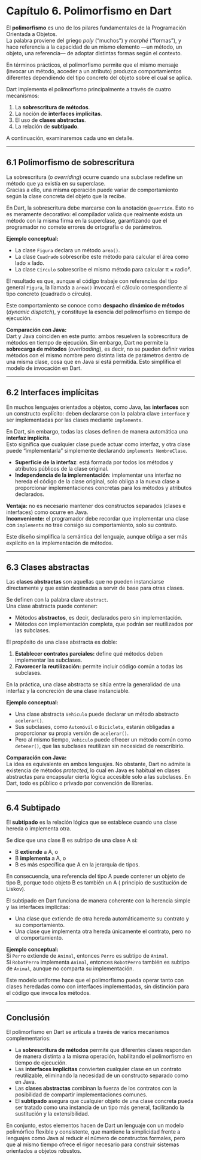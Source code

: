 # Capítulo 6. Polimorfismo en Dart

El **polimorfismo** es uno de los pilares fundamentales de la Programación Orientada a Objetos.  
La palabra proviene del griego *poly* (“muchos”) y *morphé* (“formas”), y hace referencia a la capacidad de un mismo
elemento —un método, un objeto, una referencia— de adoptar distintas formas según el contexto.

En términos prácticos, el polimorfismo permite que el mismo mensaje (invocar un método, acceder a un atributo) produzca
comportamientos diferentes dependiendo del tipo concreto del objeto sobre el cual se aplica.

Dart implementa el polimorfismo principalmente a través de cuatro mecanismos:

1. La **sobrescritura de métodos**.
2. La noción de **interfaces implícitas**.
3. El uso de **clases abstractas**.
4. La relación de **subtipado**.

A continuación, examinaremos cada uno en detalle.

---

## 6.1 Polimorfismo de sobrescritura

La sobrescritura (o *overriding*) ocurre cuando una subclase redefine un método que ya existía en su superclase.  
Gracias a ello, una misma operación puede variar de comportamiento según la clase concreta del objeto que la recibe.

En Dart, la sobrescritura debe marcarse con la anotación `@override`. Esto no es meramente decorativo: el compilador
valida que realmente exista un método con la misma firma en la superclase, garantizando que el programador no comete
errores de ortografía o de parámetros.

**Ejemplo conceptual:**

- La clase `Figura` declara un método `area()`.
- La clase `Cuadrado` sobrescribe este método para calcular el área como lado × lado.
- La clase `Círculo` sobrescribe el mismo método para calcular π × radio².

El resultado es que, aunque el código trabaje con referencias del tipo general `Figura`, la llamada a `area()` invocará
el cálculo correspondiente al tipo concreto (cuadrado o círculo).

Este comportamiento se conoce como **despacho dinámico de métodos** (*dynamic dispatch*), y constituye la esencia del
polimorfismo en tiempo de ejecución.

**Comparación con Java:**  
Dart y Java coinciden en este punto: ambos resuelven la sobrescritura de métodos en tiempo de ejecución. Sin embargo,
Dart no permite la **sobrecarga de métodos** (*overloading*), es decir, no se pueden definir varios métodos con el mismo
nombre pero distinta lista de parámetros dentro de una misma clase, cosa que en Java sí está permitida. Esto simplifica
el modelo de invocación en Dart.

---

## 6.2 Interfaces implícitas

En muchos lenguajes orientados a objetos, como Java, las **interfaces** son un constructo explícito: deben declararse
con la palabra clave `interface` y ser implementadas por las clases mediante `implements`.

En Dart, sin embargo, todas las clases definen de manera automática una **interfaz implícita**.  
Esto significa que cualquier clase puede actuar como interfaz, y otra clase puede “implementarla” simplemente declarando
`implements NombreClase`.

- **Superficie de la interfaz**: está formada por todos los métodos y atributos públicos de la clase original.
- **Independencia de la implementación**: implementar una interfaz no hereda el código de la clase original, solo obliga
  a la nueva clase a proporcionar implementaciones concretas para los métodos y atributos declarados.

**Ventaja:** no es necesario mantener dos constructos separados (clases e interfaces) como ocurre en Java.  
**Inconveniente:** el programador debe recordar que implementar una clase con `implements` no trae consigo su
comportamiento, solo su contrato.

Este diseño simplifica la semántica del lenguaje, aunque obliga a ser más explícito en la implementación de métodos.

---

## 6.3 Clases abstractas

Las **clases abstractas** son aquellas que no pueden instanciarse directamente y que están destinadas a servir de base
para otras clases.

Se definen con la palabra clave `abstract`.  
Una clase abstracta puede contener:

- Métodos **abstractos**, es decir, declarados pero sin implementación.
- Métodos con implementación completa, que podrán ser reutilizados por las subclases.

El propósito de una clase abstracta es doble:

1. **Establecer contratos parciales:** define qué métodos deben implementar las subclases.
2. **Favorecer la reutilización:** permite incluir código común a todas las subclases.

En la práctica, una clase abstracta se sitúa entre la generalidad de una interfaz y la concreción de una clase
instanciable.

**Ejemplo conceptual:**

- Una clase abstracta `Vehiculo` puede declarar un método abstracto `acelerar()`.
- Sus subclases, como `Automóvil` o `Bicicleta`, estarán obligadas a proporcionar su propia versión de `acelerar()`.
- Pero al mismo tiempo, `Vehiculo` puede ofrecer un método común como `detener()`, que las subclases reutilizan sin
  necesidad de reescribirlo.

**Comparación con Java:**  
La idea es equivalente en ambos lenguajes. No obstante, Dart no admite la existencia de métodos *protected*, lo cual en
Java es habitual en clases abstractas para encapsular cierta lógica accesible solo a las subclases. En Dart, todo es
público o privado por convención de librerías.

---

## 6.4 Subtipado

El **subtipado** es la relación lógica que se establece cuando una clase hereda o implementa otra.

Se dice que una clase B es subtipo de una clase A si:

- B **extiende** a A, o
- B **implementa** a A, o
- B es más específica que A en la jerarquía de tipos.

En consecuencia, una referencia del tipo A puede contener un objeto de tipo B, porque todo objeto B es también un A (
principio de sustitución de Liskov).

El subtipado en Dart funciona de manera coherente con la herencia simple y las interfaces implícitas:

- Una clase que extiende de otra hereda automáticamente su contrato y su comportamiento.
- Una clase que implementa otra hereda únicamente el contrato, pero no el comportamiento.

**Ejemplo conceptual:**  
Si `Perro` extiende de `Animal`, entonces `Perro` es subtipo de `Animal`.  
Si `RobotPerro` implementa `Animal`, entonces `RobotPerro` también es subtipo de `Animal`, aunque no comparta su
implementación.

Este modelo uniforme hace que el polimorfismo pueda operar tanto con clases heredadas como con interfaces implementadas,
sin distinción para el código que invoca los métodos.

---

## Conclusión

El polimorfismo en Dart se articula a través de varios mecanismos complementarios:

- La **sobrescritura de métodos** permite que diferentes clases respondan de manera distinta a la misma operación,
  habilitando el polimorfismo en tiempo de ejecución.
- Las **interfaces implícitas** convierten cualquier clase en un contrato reutilizable, eliminando la necesidad de un
  constructo separado como en Java.
- Las **clases abstractas** combinan la fuerza de los contratos con la posibilidad de compartir implementaciones
  comunes.
- El **subtipado** asegura que cualquier objeto de una clase concreta pueda ser tratado como una instancia de un tipo
  más general, facilitando la sustitución y la extensibilidad.

En conjunto, estos elementos hacen de Dart un lenguaje con un modelo polimórfico flexible y consistente, que mantiene la
simplicidad frente a lenguajes como Java al reducir el número de constructos formales, pero que al mismo tiempo ofrece
el rigor necesario para construir sistemas orientados a objetos robustos.